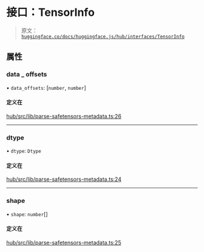 # 接口：TensorInfo

> 原文：[`huggingface.co/docs/huggingface.js/hub/interfaces/TensorInfo`](https://huggingface.co/docs/huggingface.js/hub/interfaces/TensorInfo)

## 属性

### data _ offsets

• `data_offsets`: [`number`, `number`]

#### 定义在

[hub/src/lib/parse-safetensors-metadata.ts:26](https://github.com/huggingface/huggingface.js/blob/main/packages/hub/src/lib/parse-safetensors-metadata.ts#L26)

* * *

### dtype

• `dtype`: `Dtype`

#### 定义在

[hub/src/lib/parse-safetensors-metadata.ts:24](https://github.com/huggingface/huggingface.js/blob/main/packages/hub/src/lib/parse-safetensors-metadata.ts#L24)

* * *

### shape

• `shape`: `number`[]

#### 定义在

[hub/src/lib/parse-safetensors-metadata.ts:25](https://github.com/huggingface/huggingface.js/blob/main/packages/hub/src/lib/parse-safetensors-metadata.ts#L25)

